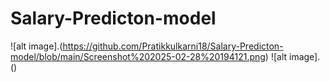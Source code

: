 # Salary-Predicton-model

![alt image].(https://github.com/Pratikkulkarni18/Salary-Predicton-model/blob/main/Screenshot%202025-02-28%20194121.png)
![alt image].()

